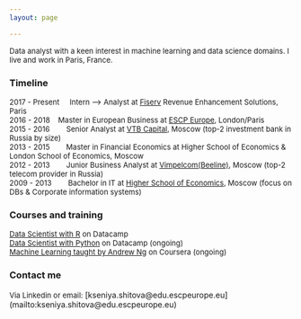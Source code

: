 ```yaml
---
layout: page

---
```


<font size = "2">
Data analyst with a keen interest in machine learning and data science domains. I live and work in Paris, France.</font>

### Timeline
<font size = "2">
2017 - Present &nbsp; &nbsp; Intern --> Analyst at <a href="https://www.fiserv.com/index.aspx">Fiserv</a> Revenue Enhancement Solutions, Paris<br />
2016 - 2018 &nbsp;&nbsp; Master in European Business at <a href="http://www.escpeurope.eu/fr/">ESCP Europe</a>, London/Paris <br />
2015 - 2016 &nbsp;&nbsp;&nbsp;&nbsp;&nbsp;&nbsp; Senior Analyst at <a href="https://www.vtbcapital.com/">VTB Capital</a>, Moscow (top-2 investment bank in Russia by size) <br />
2013 - 2015 &nbsp;&nbsp;&nbsp;&nbsp;&nbsp;&nbsp; Master in Financial Economics at Higher School of Economics & London School of Economics, Moscow<br />
2012 - 2013 &nbsp;&nbsp;&nbsp;&nbsp;&nbsp;&nbsp; Junior Business Analyst at <a href="https://veon.com/Whoweare/Brands/Beeline/">Vimpelcom(Beeline)</a>, Moscow (top-2 telecom provider in Russia) <br />
2009 - 2013 &nbsp;&nbsp;&nbsp;&nbsp;&nbsp;&nbsp; Bachelor in IT at <a href="https://www.hse.ru/en/">Higher School of Economics</a>, Moscow (focus on DBs & Corporate information systems)<br /></font>

### Courses and training 
<font size = "2">
<a href="https://www.datacamp.com/tracks/data-scientist-with-r">Data Scientist with R</a> on Datacamp<br />
<a href="https://www.datacamp.com/tracks/data-scientist-with-python">Data Scientist with Python</a> on Datacamp (ongoing) <br />
<a href="https://www.coursera.org/learn/machine-learning">Machine Learning taught by Andrew Ng</a> on Coursera (ongoing) <br /></font>

### Contact me
<font size = "2">
Via Linkedin or email:</font> [kseniya.shitova@edu.escpeurope.eu](mailto:kseniya.shitova@edu.escpeurope.eu)

